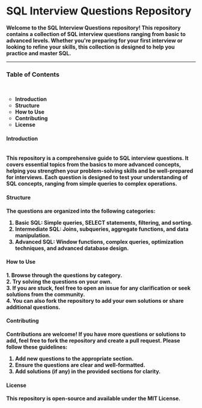 <b> <h1>SQL Interview Questions Repository</h1><b>
Welcome to the SQL Interview Questions repository! This repository contains a collection of SQL interview questions ranging from basic to advanced levels. Whether you're preparing for your first interview or looking to refine your skills, this collection is designed to help you practice and master SQL.<br><hr>

<h3>Table of Contents</h3><br>
  <ul type="circle">
<li>Introduction</li>
<li>Structure</li>
<li>How to Use</li>
<li>Contributing</li>
<li>License</li>
  </ul>
<h4>Introduction</h4><br>
This repository is a comprehensive guide to SQL interview questions. It covers essential topics from the basics to more advanced concepts, helping you strengthen your problem-solving skills and be well-prepared for interviews. Each question is designed to test your understanding of SQL concepts, ranging from simple queries to complex operations.<br>

<h4>Structure</h4>
The questions are organized into the following categories:

1. Basic SQL: Simple queries, SELECT statements, filtering, and sorting.<br>
2. Intermediate SQL: Joins, subqueries, aggregate functions, and data manipulation.<br>
3. Advanced SQL: Window functions, complex queries, optimization techniques, and advanced database design.<br>

<h4>How to Use</h4>
1. Browse through the questions by category.<br>
2. Try solving the questions on your own.<br>
3. If you are stuck, feel free to open an issue for any clarification or seek solutions from the community.<br>
4. You can also fork the repository to add your own solutions or share additional questions.<br>

<h4>Contributing</h4>
Contributions are welcome! If you have more questions or solutions to add, feel free to fork the repository and create a pull request. Please follow these guidelines:<br>

1. Add new questions to the appropriate section.<br>
2. Ensure the questions are clear and well-formatted.<br>
3. Add solutions (if any) in the provided sections for clarity.<br>

<h4>License</h4>

This repository is open-source and available under the MIT License.

